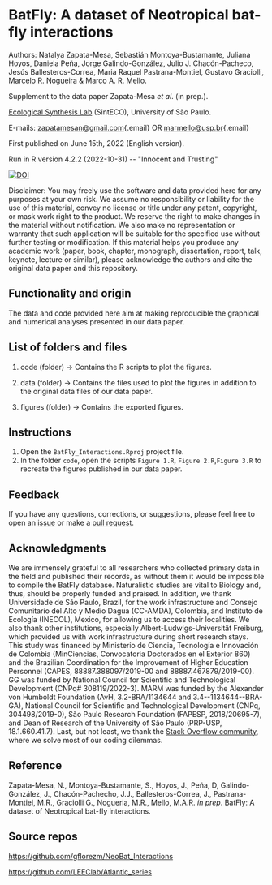 # BatFly: A dataset of Neotropical bat-fly interactions

Authors: Natalya Zapata-Mesa, Sebastián Montoya-Bustamante, Juliana Hoyos, Daniela Peña, Jorge Galindo-González, Julio J. Chacón-Pacheco, Jesús Ballesteros-Correa, Maria Raquel Pastrana-Montiel, Gustavo Graciolli, Marcelo R. Nogueira & Marco A. R. Mello.

Supplement to the data paper Zapata-Mesa *et al*. (in prep.).

[Ecological Synthesis Lab](https://marcomellolab.wordpress.com) (SintECO), University of São Paulo.

E-mails: [zapatamesan\@gmail.com](mailto:zapatamesan@gmail.com){.email} OR [marmello\@usp.br](mailto:marmello@usp.br){.email}

First published on June 15th, 2022 (English version).

Run in R version 4.2.2 (2022-10-31) -- "Innocent and Trusting"

[![DOI](https://zenodo.org/badge/DOI/10.5281/zenodo.10019756.svg)](https://doi.org/10.5281/zenodo.10019756)

Disclaimer: You may freely use the software and data provided here for any purposes at your own risk. We assume no responsibility or liability for the use of this material, convey no license or title under any patent, copyright, or mask work right to the product. We reserve the right to make changes in the material without notification. We also make no representation or warranty that such application will be suitable for the specified use without further testing or modification. If this material helps you produce any academic work (paper, book, chapter, monograph, dissertation, report, talk, keynote, lecture or similar), please acknowledge the authors and cite the original data paper and this repository.

## Functionality and origin

The data and code provided here aim at making reproducible the graphical and numerical analyses presented in our data paper.

## List of folders and files

1.  code (folder) -\> Contains the R scripts to plot the figures.

2.  data (folder) -\> Contains the files used to plot the figures in addition to the original data files of our data paper.

3.  figures (folder) -\> Contains the exported figures.

## Instructions

1.  Open the `BatFly_Interactions.Rproj` project file.
2.  In the folder `code`, open the scripts `Figure 1.R`, `Figure 2.R`,`Figure 3.R` to recreate the figures published in our data paper.

## Feedback

If you have any questions, corrections, or suggestions, please feel free to open an [issue](https://github.com/NatalyaZapata/BatFly_Interactions/issues) or make a [pull request](https://github.com/NatalyaZapata/BatFly_Interactions/pulls).

## Acknowledgments

We are immensely grateful to all researchers who collected primary data in the field and published their records, as without them it would be impossible to compile the BatFly database. Naturalistic studies are vital to Biology and, thus, should be properly funded and praised. In addition, we thank Universidade de São Paulo, Brazil, for the work infrastructure and Consejo Comunitario del Alto y Medio Dagua (CC-AMDA), Colombia, and Instituto de Ecología (INECOL), Mexico, for allowing us to access their localities. We also thank other institutions, especially Albert-Ludwigs-Universität Freiburg, which provided us with work infrastructure during short research stays. This study was financed by Ministerio de Ciencia, Tecnología e Innovación de Colombia (MinCiencias, Convocatoria Doctorados en el Exterior 860) and the Brazilian Coordination for the Improvement of Higher Education Personnel (CAPES, 88887.388097/2019-00 and 88887.467879/2019-00). GG was funded by National Council for Scientific and Technological Development (CNPq# 308119/2022-3). MARM was funded by the Alexander von Humboldt Foundation (AvH, 3.2-BRA/1134644 and 3.4--1134644--BRA-GA), National Council for Scientific and Technological Development (CNPq, 304498/2019-0), São Paulo Research Foundation (FAPESP, 2018/20695-7), and Dean of Research of the University of São Paulo (PRP-USP, 18.1.660.41.7). Last, but not least, we thank the [Stack Overflow community](https://stackoverflow.com), where we solve most of our coding dilemmas.

## Reference

Zapata-Mesa, N., Montoya-Bustamante, S., Hoyos, J., Peña, D, Galindo-González, J., Chacón-Pachecho, J.J., Ballesteros-Correa, J., Pastrana-Montiel, M.R., Graciolli G., Nogueria, M.R., Mello, M.A.R. *in prep*. BatFly: A dataset of Neotropical bat-fly interactions.

## Source repos

<https://github.com/gflorezm/NeoBat_Interactions>

<https://github.com/LEEClab/Atlantic_series>
